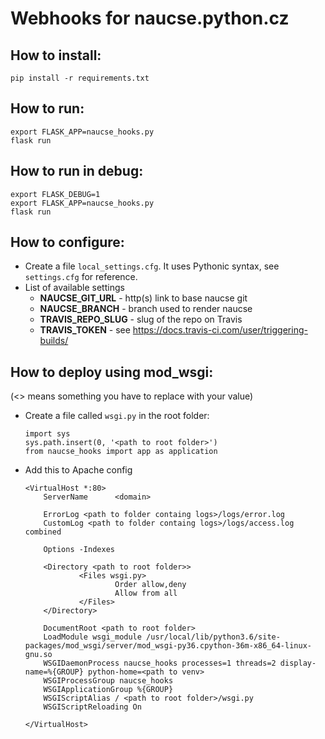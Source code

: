 # Webhooks for naucse.python.cz

## How to install:

    pip install -r requirements.txt

## How to run:

    export FLASK_APP=naucse_hooks.py
    flask run

## How to run in debug:

    export FLASK_DEBUG=1
    export FLASK_APP=naucse_hooks.py
    flask run

## How to configure:
  
  + Create a file `local_settings.cfg`. It uses Pythonic syntax, see `settings.cfg` for reference.
  + List of available settings
    -  **NAUCSE_GIT_URL** - http(s) link to base naucse git 
    -  **NAUCSE_BRANCH** - branch used to render naucse
    -  **TRAVIS_REPO_SLUG** - slug of the repo on Travis
    -  **TRAVIS_TOKEN** - see https://docs.travis-ci.com/user/triggering-builds/

## How to deploy using mod_wsgi:

(<> means something you have to replace with your value) 

  + Create a file called `wsgi.py` in the root folder:
    
        import sys
        sys.path.insert(0, '<path to root folder>')
        from naucse_hooks import app as application

  * Add this to Apache config
  
        <VirtualHost *:80>
            ServerName      <domain>
    
            ErrorLog <path to folder containg logs>/logs/error.log
            CustomLog <path to folder containg logs>/logs/access.log combined
    
            Options -Indexes
    
            <Directory <path to root folder>>
                    <Files wsgi.py>
                            Order allow,deny
                            Allow from all
                    </Files>
            </Directory>
    
            DocumentRoot <path to root folder>
            LoadModule wsgi_module /usr/local/lib/python3.6/site-packages/mod_wsgi/server/mod_wsgi-py36.cpython-36m-x86_64-linux-gnu.so
            WSGIDaemonProcess naucse_hooks processes=1 threads=2 display-name=%{GROUP} python-home=<path to venv>
            WSGIProcessGroup naucse_hooks
            WSGIApplicationGroup %{GROUP}
            WSGIScriptAlias / <path to root folder>/wsgi.py
            WSGIScriptReloading On

        </VirtualHost>


